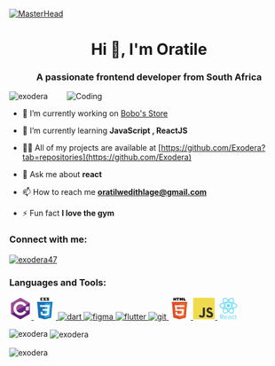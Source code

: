 [![MasterHead](https://miro.medium.com/max/1400/1*Uwhc1Xn0ojUpaKSyBS4HkA.gif)](https://exodera.io)
<h1 align="center">Hi 👋, I'm Oratile</h1>
<h3 align="center">A passionate frontend developer from South Africa</h3>
<img align="right" alt="Coding" width="400" src="https://i.pinimg.com/originals/f1/e7/34/f1e734f9cade86fe737a9aa404ad5677.gif"
<p align="left"> <img src="https://komarev.com/ghpvc/?username=exodera&label=Profile%20views&color=0e75b6&style=flat" alt="exodera" /> </p>

- 🔭 I’m currently working on [Bobo's Store](https://github.com/Exodera/Bobo-s-Store)

- 🌱 I’m currently learning **JavaScript , ReactJS**

- 👨‍💻 All of my projects are available at [https://github.com/Exodera?tab=repositories](https://github.com/Exodera)

- 💬 Ask me about **react**

- 📫 How to reach me **oratilwedithlage@gmail.com**

- ⚡ Fun fact **I love the gym**

<h3 align="left">Connect with me:</h3>
<p align="left">
<a href="https://instagram.com/exodera47" target="blank"><img align="center" src="https://raw.githubusercontent.com/rahuldkjain/github-profile-readme-generator/master/src/images/icons/Social/instagram.svg" alt="exodera47" height="30" width="40" /></a>
</p>

<h3 align="left">Languages and Tools:</h3>
<p align="left"> <a href="https://www.w3schools.com/cs/" target="_blank" rel="noreferrer"> <img src="https://raw.githubusercontent.com/devicons/devicon/master/icons/csharp/csharp-original.svg" alt="csharp" width="40" height="40"/> </a> <a href="https://www.w3schools.com/css/" target="_blank" rel="noreferrer"> <img src="https://raw.githubusercontent.com/devicons/devicon/master/icons/css3/css3-original-wordmark.svg" alt="css3" width="40" height="40"/> </a> <a href="https://dart.dev" target="_blank" rel="noreferrer"> <img src="https://www.vectorlogo.zone/logos/dartlang/dartlang-icon.svg" alt="dart" width="40" height="40"/> </a> <a href="https://www.figma.com/" target="_blank" rel="noreferrer"> <img src="https://www.vectorlogo.zone/logos/figma/figma-icon.svg" alt="figma" width="40" height="40"/> </a> <a href="https://flutter.dev" target="_blank" rel="noreferrer"> <img src="https://www.vectorlogo.zone/logos/flutterio/flutterio-icon.svg" alt="flutter" width="40" height="40"/> </a> <a href="https://git-scm.com/" target="_blank" rel="noreferrer"> <img src="https://www.vectorlogo.zone/logos/git-scm/git-scm-icon.svg" alt="git" width="40" height="40"/> </a> <a href="https://www.w3.org/html/" target="_blank" rel="noreferrer"> <img src="https://raw.githubusercontent.com/devicons/devicon/master/icons/html5/html5-original-wordmark.svg" alt="html5" width="40" height="40"/> </a> <a href="https://developer.mozilla.org/en-US/docs/Web/JavaScript" target="_blank" rel="noreferrer"> <img src="https://raw.githubusercontent.com/devicons/devicon/master/icons/javascript/javascript-original.svg" alt="javascript" width="40" height="40"/> </a> <a href="https://reactjs.org/" target="_blank" rel="noreferrer"> <img src="https://raw.githubusercontent.com/devicons/devicon/master/icons/react/react-original-wordmark.svg" alt="react" width="40" height="40"/> </a> </p>

<p><img align="left" src="https://github-readme-stats.vercel.app/api/top-langs?username=exodera&show_icons=true&locale=en&layout=compact" alt="exodera" /></p>

<p>&nbsp;<img align="center" src="https://github-readme-stats.vercel.app/api?username=exodera&show_icons=true&locale=en" alt="exodera" /></p>

<p><img align="center" src="https://github-readme-streak-stats.herokuapp.com/?user=exodera&" alt="exodera" /></p>

